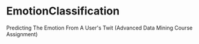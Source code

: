 # EmotionClassification
Predicting The Emotion From A User's Twit (Advanced Data Mining Course Assignment)
